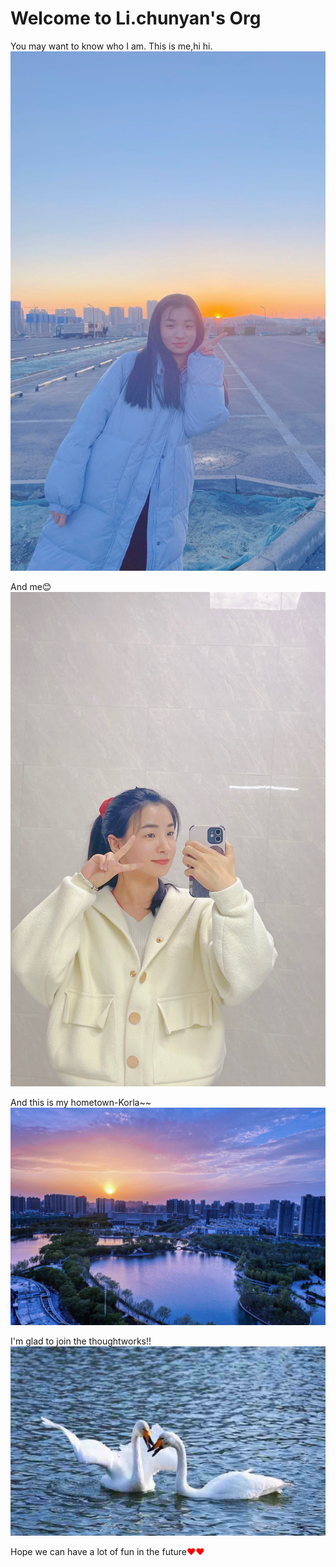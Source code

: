 # Welcome to Li.chunyan's Org

You may want to know who I am.
This is me,hi hi.
![me](image/me.jpg)

And me😊
![me2](image/me2.jpg)

And this is my hometown-Korla~~
![hometown](image/hometown.jpg)

I'm glad to join the thoughtworks!!
![happy](image/happy.jpg)

Hope we can have a lot of fun in the future<font color=red>❤❤</font>
